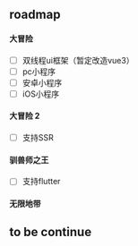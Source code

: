 ## roadmap

#### 大冒险
- [ ] 双线程ui框架（暂定改造vue3）
- [ ] pc小程序
- [ ] 安卓小程序
- [ ] iOS小程序

#### 大冒险 2
- [ ] 支持SSR


#### 驯兽师之王
- [ ] 支持flutter

#### 无限地带

## to be continue